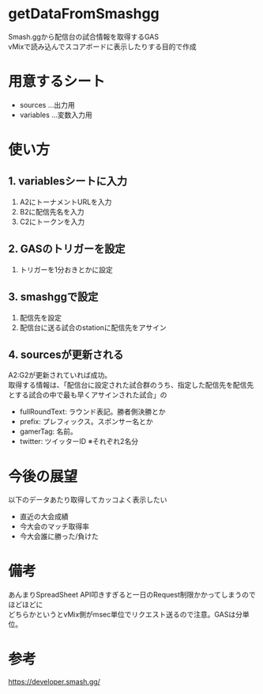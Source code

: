 # getDataFromSmashgg
Smash.ggから配信台の試合情報を取得するGAS  
vMixで読み込んでスコアボードに表示したりする目的で作成  

# 用意するシート
- sources ...出力用
- variables ...変数入力用

# 使い方
## 1. variablesシートに入力
1. A2にトーナメントURLを入力
2. B2に配信先名を入力
3. C2にトークンを入力

## 2. GASのトリガーを設定
1. トリガーを1分おきとかに設定

## 3. smashggで設定
1. 配信先を設定
2. 配信台に送る試合のstationに配信先をアサイン

## 4. sourcesが更新される
A2:G2が更新されていれば成功。  
取得する情報は、「配信台に設定された試合群のうち、指定した配信先を配信先とする試合の中で最も早くアサインされた試合」の
- fullRoundText: ラウンド表記。勝者側決勝とか
- prefix: プレフィックス。スポンサー名とか
- gamerTag: 名前。
- twitter: ツイッターID
※それぞれ2名分

# 今後の展望
以下のデータあたり取得してカッコよく表示したい
- 直近の大会成績
- 今大会のマッチ取得率
- 今大会誰に勝った/負けた

# 備考
あんまりSpreadSheet API叩きすぎると一日のRequest制限かかってしまうのでほどほどに  
どちらかというとvMix側がmsec単位でリクエスト送るので注意。GASは分単位。

# 参考
https://developer.smash.gg/
